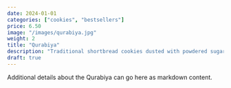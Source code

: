 ```yaml
---
date: 2024-01-01
categories: ["cookies", "bestsellers"]
price: 6.50
image: "/images/qurabiya.jpg"
weight: 2
title: "Qurabiya"
description: "Traditional shortbread cookies dusted with powdered sugar, perfect with tea."
draft: true
---
```


Additional details about the Qurabiya can go here as markdown content.



